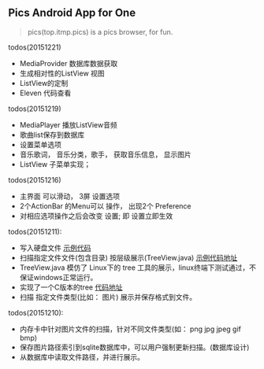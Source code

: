 ##  Pics Android App for One

> pics(top.itmp.pics) is a pics  browser, for fun.

todos(20151221)
- MediaProvider 数据库数据获取
- 生成相对性的ListView 视图
- ListView的定制
- Eleven 代码查看

todos(20151219)
- MediaPlayer 播放ListView音频
- 歌曲list保存到数据库
- 设置菜单选项
- 音乐歌词， 音乐分类，歌手， 获取音乐信息， 显示图片
- ListView 子菜单实现；

todos(20151216)
- 主界面 可以滑动， 3屏 设置选项
- 2个ActionBar 的Menu可以 操作， 出现2个 Preference
- 对相应选项操作之后会改变 设置; 即 设置立即生效

todos(20151211):
- 写入硬盘文件 [示例代码](https://raw.githubusercontent.com/leehz/mass/master/java/TestFile.java)
- 扫描指定文件文件(包含目录) 按层级展示(TreeView.java)  [示例代码地址](https://raw.githubusercontent.com/leehz/mass/master/java/TreeView.java)
- TreeView.java 模仿了 Linux下的 tree 工具的展示，linux终端下测试通过，不保证windows正常运行。
- 实现了一个C版本的tree [代码地址](https://raw.githubusercontent.com/leehz/mass/master/C/TreeView/treeview.c)
- 扫描 指定文件类型(比如： 图片) 展示并保存格式到文件。

todos(20151210):
-  内存卡中针对图片文件的扫描，针对不同文件类型(如： png jpg jpeg gif bmp)
-  保存图片路径索引到sqlite数据库中，可以用户强制更新扫描。(数据库设计)
-  从数据库中读取文件路径，并进行展示。
